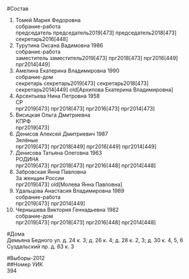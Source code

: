 #Состав  
1. Томей Мария Федоровна  
    собрание-работа  
    председатель председатель2019[473] председатель2018[473] секретарь2016[448]  
2. Турутина Оксана Вадимовна 1986  
    собрание-работа  
    заместитель заместитель2019[473] прг2018[473] прг2016[449] прг2014[449]  
3. Амелина Екатерина Владимировна 1990  
    собрание-дом  
    секретарь секретарь2019[473] секретарь2018[473] секретарь2014[449] old[Архипова Екатерина Владимировна]  
4. Арсентьева Нина Петровна 1958  
    СР  
    прг2019[473] прг2018[473] прг2016[473] прг2014[473]  
5. Висицкая Ольга Дмитриевна  
    КПРФ  
    прг2019[473]  
6. Денисов Алексей Дмитриевич 1987  
    Зелёные  
    прг2019[473] прг2018[449] прг2016[449] прг2014[449]  
7. Денисова Татьяна Олеговна 1963  
    РОДИНА  
    прг2019[473] прг2018[473] прг2016[448] прг2014[448]  
8. Забровская Янна Павловна  
    За женщин России  
    прг2019[473] old[Молева Янна Павловна]  
9. Удальцова Анастасия Владимировна 1989  
    собрание-работа  
    прг2019[473] прг2014[449]  
10. Чернышева Виктория Геннадьевна 1982  
    собрание-дом  
    прг2019[473] прг2018[473] прг2016[448] прг2014[448]  
  
#Дома  
Демьяна Бедного ул. д. 24 к. 3; д. 26 к. 4; д. 28 к. 2, 3; д. 30 к. 4, 5, 6 Суздальский пр. д. 63 к. 3  
  
#Выборы-2012  
##Номер УИК  
394  
